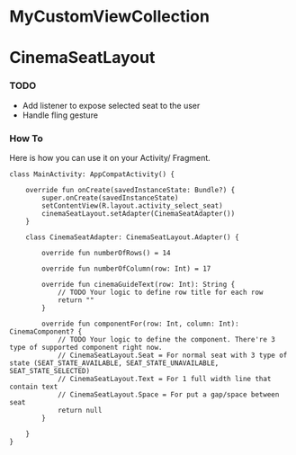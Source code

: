 # MyCustomViewCollection

# CinemaSeatLayout
### TODO
- Add listener to expose selected seat to the user
- Handle fling gesture

### How To
Here is how you can use it on your Activity/ Fragment.

```
class MainActivity: AppCompatActivity() {

    override fun onCreate(savedInstanceState: Bundle?) {
        super.onCreate(savedInstanceState)
        setContentView(R.layout.activity_select_seat)
        cinemaSeatLayout.setAdapter(CinemaSeatAdapter())
    }

    class CinemaSeatAdapter: CinemaSeatLayout.Adapter() {

        override fun numberOfRows() = 14

        override fun numberOfColumn(row: Int) = 17

        override fun cinemaGuideText(row: Int): String {
            // TODO Your logic to define row title for each row
            return ""
        }

        override fun componentFor(row: Int, column: Int): CinemaComponent? {
            // TODO Your logic to define the component. There're 3 type of supported component right now.
            // CinemaSeatLayout.Seat = For normal seat with 3 type of state (SEAT_STATE_AVAILABLE, SEAT_STATE_UNAVAILABLE, SEAT_STATE_SELECTED) 
            // CinemaSeatLayout.Text = For 1 full width line that contain text 
            // CinemaSeatLayout.Space = For put a gap/space between seat
            return null
        }

    }
}
```

